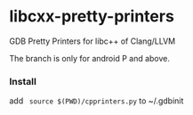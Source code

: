 libcxx-pretty-printers
======================

GDB Pretty Printers for libc++ of Clang/LLVM

The branch is only for android P and above.

### Install

add ` source $(PWD)/cpprinters.py` to  ~/.gdbinit


